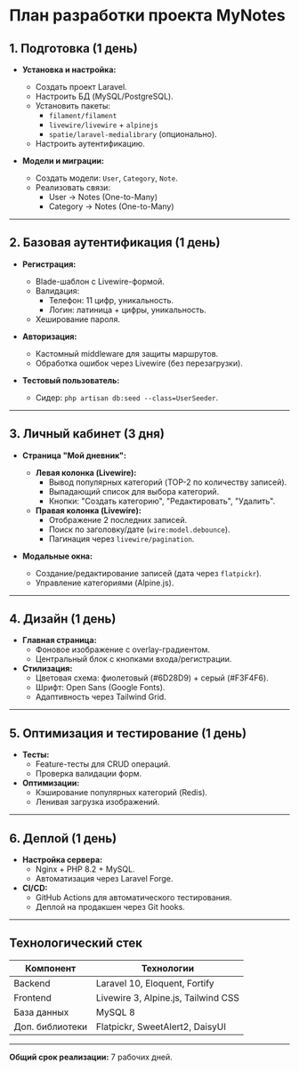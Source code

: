 # План разработки проекта MyNotes

## 1. Подготовка (1 день)
- **Установка и настройка:**
  - Создать проект Laravel.
  - Настроить БД (MySQL/PostgreSQL).
  - Установить пакеты:
    - `filament/filament`
    - `livewire/livewire` + `alpinejs`
    - `spatie/laravel-medialibrary` (опционально).
  - Настроить аутентификацию.

- **Модели и миграции:**
  - Создать модели: `User`, `Category`, `Note`.
  - Реализовать связи:
    - User → Notes (One-to-Many)
    - Category → Notes (One-to-Many)

---

## 2. Базовая аутентификация (1 день)
- **Регистрация:**
  - Blade-шаблон с Livewire-формой.
  - Валидация:
    - Телефон: 11 цифр, уникальность.
    - Логин: латиница + цифры, уникальность.
  - Хеширование пароля.

- **Авторизация:**
  - Кастомный middleware для защиты маршрутов.
  - Обработка ошибок через Livewire (без перезагрузки).

- **Тестовый пользователь:**
  - Сидер: `php artisan db:seed --class=UserSeeder`.

---

## 3. Личный кабинет (3 дня)
- **Страница "Мой дневник":**
  - **Левая колонка (Livewire):**
    - Вывод популярных категорий (TOP-2 по количеству записей).
    - Выпадающий список для выбора категорий.
    - Кнопки: "Создать категорию", "Редактировать", "Удалить".
  - **Правая колонка (Livewire):**
    - Отображение 2 последних записей.
    - Поиск по заголовку/дате (`wire:model.debounce`).
    - Пагинация через `livewire/pagination`.

- **Модальные окна:**
  - Создание/редактирование записей (дата через `flatpickr`).
  - Управление категориями (Alpine.js).

---

## 4. Дизайн (1 день)
- **Главная страница:**
  - Фоновое изображение с overlay-градиентом.
  - Центральный блок с кнопками входа/регистрации.
- **Стилизация:**
  - Цветовая схема: фиолетовый (#6D28D9) + серый (#F3F4F6).
  - Шрифт: Open Sans (Google Fonts).
  - Адаптивность через Tailwind Grid.

---

## 5. Оптимизация и тестирование (1 день)
- **Тесты:**
  - Feature-тесты для CRUD операций.
  - Проверка валидации форм.
- **Оптимизации:**
  - Кэширование популярных категорий (Redis).
  - Ленивая загрузка изображений.

---

## 6. Деплой (1 день)
- **Настройка сервера:**
  - Nginx + PHP 8.2 + MySQL.
  - Автоматизация через Laravel Forge.
- **CI/CD:**
  - GitHub Actions для автоматического тестирования.
  - Деплой на продакшен через Git hooks.

---

## Технологический стек
| Компонент       | Технологии                          |
|-----------------|-------------------------------------|
| Backend         | Laravel 10, Eloquent, Fortify       |
| Frontend        | Livewire 3, Alpine.js, Tailwind CSS |
| База данных     | MySQL 8                             |
| Доп. библиотеки | Flatpickr, SweetAlert2, DaisyUI     |

---

**Общий срок реализации:** 7 рабочих дней.

